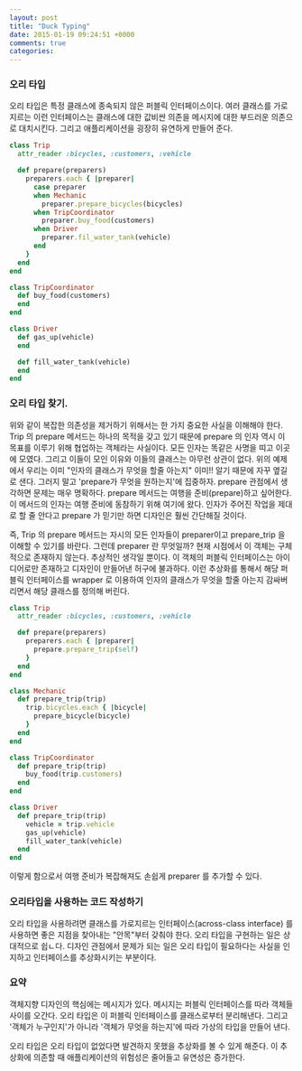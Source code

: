```yaml
---
layout: post
title: "Duck Typing"
date: 2015-01-19 09:24:51 +0000
comments: true
categories: 
---
```


### 오리 타입

오리 타입은 특정 클래스에 종속되지 않은 퍼블릭 인터페이스이다. 여러 클래스를 가로지르는 이런 인터페이스는 클래스에 대한 값비싼 의존을 메시지에 대한 부드러운 의존으로 대치시킨다. 그리고 애플리케이션을 굉장히 유연하게 만들어 준다.

```ruby
class Trip
  attr_reader :bicycles, :customers, :vehicle

  def prepare(preparers)
    preparers.each { |preparer|
      case preparer
      when Mechanic
        preparer.prepare_bicycles(bicycles)
      when TripCoordinator
        preparer.buy_food(customers)
      when Driver
        preparer.fil_water_tank(vehicle)
      end
    }
  end
end

class TripCoordinator
  def buy_food(customers)
  end
end

class Driver
  def gas_up(vehicle)
  end

  def fill_water_tank(vehicle)
  end
end
```

### 오리 타입 찾기.

위와 같이 복잡한 의존성을 제거하기 위해서는 한 가지 중요한 사실을 이해해야 한다. Trip 의 prepare 메서드는 하나의 목적을 갖고 있기 때문에 prepare 의 인자 역시 이 목표를 이루기 위해 협업하는 객체라는 사실이다. 모든 인자는 똑같은 사명을 띠고 이곳에 모였다. 그리고 이들이 모인 이유와 이들의 클래스는 아무런 상관이 없다. 위의 예제에서 우리는 이미 "인자의 클래스가 무엇을 할줄 아는지" 이미!! 알기 때문에 자꾸 옆길로 샌다. 그러지 말고 'prepare가 무엇을 원하는지'에 집중하자. prepare 관점에서 생각하면 문제는 매우 명확하다. prepare 메서드는 여행을 준비(prepare)하고 싶어한다. 이 메서드의 인자는 여행 준비에 동참하기 위해 여기에 왔다. 인자가 주어진 작업을 제대로 할 줄 안다고 prepare 가 믿기만 하면 디자인은 훨씬 간단해질 것이다.

즉, Trip 의 prepare 메서드는 자시의 모든 인자들이 preparer이고 prepare_trip 을 이해할 수 있기를 바란다. 그런데 preparer 란 무엇일까? 현재 시점에서 이 객체는 구체적으로 존재하지 않는다. 추상적인 생각일 뿐이다. 이 객체의 퍼블릭 인터페이스는 아이디어로만 존재하고 디자인이 만들어낸 허구에 불과하다. 이런 추상화를 통해서 해당 퍼블릭 인터페이스를 wrapper 로 이용하여 인자의 클래스가 무엇을 할줄 아는지 감싸버리면서 해당 클래스를 정의해 버린다.

```ruby
class Trip
  attr_reader :bicycles, :customers, :vehicle

  def prepare(preparers)
    preparers.each { |preparer|
      prepare.prepare_trip(self)
    }
  end
end

class Mechanic
  def prepare_trip(trip)
    trip.bicycles.each { |bicycle|
      prepare_bicycle(bicycle)
    }
  end
end

class TripCoordinator
  def prepare_trip(trip)
    buy_food(trip.customers)
  end
end

class Driver
  def prepare_trip(trip)
    vehicle = trip.vehicle
    gas_up(vehicle)
    fill_water_tank(vehicle)
  end
end
```

이렇게 함으로서 여행 준비가 복잡해져도 손쉽게 preparer 를 추가할 수 있다.

### 오리타입을 사용하는 코드 작성하기

오리 타입을 사용하려면 클래스를 가로지르는 인터페이스(across-class interface) 를 사용하면 좋은 지점을 찾아내는 "안목"부터 갖춰야 한다. 오리 타입을 구현하는 일은 상대적으로 쉽ㄴ다. 디자인 관점에서 문제가 되는 일은 오리 타입이 필요하다는 사실을 인지하고 인터페이스를 추상화시키는 부분이다.


### 요약

객체지향 디자인의 핵심에는 메시지가 있다. 메시지는 퍼블릭 인터페이스를 따라 객체들 사이를 오간다. 오리 타입은 이 퍼블릭 인터페이스를 클래스로부터 분리해낸다. 그리고 '객체가 누구인지'가 아니라 '객체가 무엇을 하는지'에 따라 가상의 타입을 만들어 낸다.

오리 타입은 오리 타입이 없었다면 발견하지 못했을 추상화를 볼 수 있게 해준다. 이 추상화에 의존할 때 애플리케이션의 위험성은 줄어들고 유연성은 증가한다.


